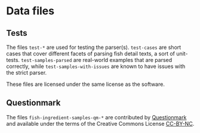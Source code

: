 # Data files

## Tests

The files `test-*` are used for testing the parser(s). `test-cases` are short cases that cover different facets of
parsing fish detail texts, a sort of unit-tests. `test-samples-parsed` are real-world examples that are parsed
correctly, while `test-samples-with-issues` are known to have issues with the strict parser.

These files are licensed under the same license as the software.

## Questionmark

The files `fish-ingredient-samples-qm-*` are contributed by [Questionmark](https://www.thequestionmark.org/) and
available under the terms of the Creative Commons License [CC-BY-NC](https://creativecommons.org/licenses/by-nc/4.0/).
